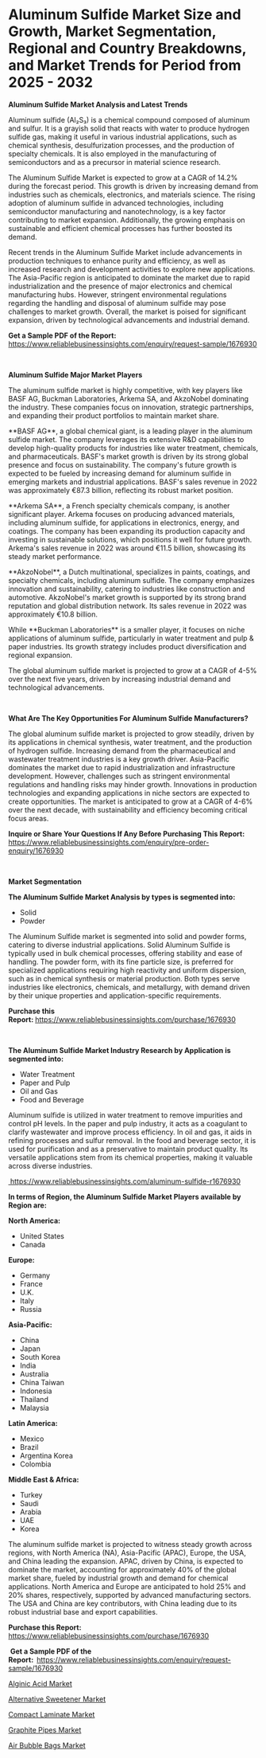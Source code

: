 <p><h1>Aluminum Sulfide Market Size and Growth, Market Segmentation, Regional and Country Breakdowns, and Market Trends for Period from 2025 -  2032</h1></p><p><strong>Aluminum Sulfide Market Analysis and Latest Trends</strong></p>
<p><p>Aluminum sulfide (Al₂S₃) is a chemical compound composed of aluminum and sulfur. It is a grayish solid that reacts with water to produce hydrogen sulfide gas, making it useful in various industrial applications, such as chemical synthesis, desulfurization processes, and the production of specialty chemicals. It is also employed in the manufacturing of semiconductors and as a precursor in material science research.</p><p>The Aluminum Sulfide Market is expected to grow at a CAGR of 14.2% during the forecast period. This growth is driven by increasing demand from industries such as chemicals, electronics, and materials science. The rising adoption of aluminum sulfide in advanced technologies, including semiconductor manufacturing and nanotechnology, is a key factor contributing to market expansion. Additionally, the growing emphasis on sustainable and efficient chemical processes has further boosted its demand.</p><p>Recent trends in the Aluminum Sulfide Market include advancements in production techniques to enhance purity and efficiency, as well as increased research and development activities to explore new applications. The Asia-Pacific region is anticipated to dominate the market due to rapid industrialization and the presence of major electronics and chemical manufacturing hubs. However, stringent environmental regulations regarding the handling and disposal of aluminum sulfide may pose challenges to market growth. Overall, the market is poised for significant expansion, driven by technological advancements and industrial demand.</p></p>
<p><strong>Get a Sample PDF of the Report:&nbsp;</strong> <a href="https://www.reliablebusinessinsights.com/enquiry/request-sample/1676930?utm_campaign=950&utm_medium=2&utm_source=Github&utm_content=ia&utm_term=24012025&utm_id=aluminum-sulfide">https://www.reliablebusinessinsights.com/enquiry/request-sample/1676930</a></p>
<p>&nbsp;</p>
<p><strong>Aluminum Sulfide Major Market Players</strong></p>
<p><p>The aluminum sulfide market is highly competitive, with key players like BASF AG, Buckman Laboratories, Arkema SA, and AkzoNobel dominating the industry. These companies focus on innovation, strategic partnerships, and expanding their product portfolios to maintain market share.</p><p>**BASF AG**, a global chemical giant, is a leading player in the aluminum sulfide market. The company leverages its extensive R&D capabilities to develop high-quality products for industries like water treatment, chemicals, and pharmaceuticals. BASF's market growth is driven by its strong global presence and focus on sustainability. The company's future growth is expected to be fueled by increasing demand for aluminum sulfide in emerging markets and industrial applications. BASF's sales revenue in 2022 was approximately €87.3 billion, reflecting its robust market position.</p><p>**Arkema SA**, a French specialty chemicals company, is another significant player. Arkema focuses on producing advanced materials, including aluminum sulfide, for applications in electronics, energy, and coatings. The company has been expanding its production capacity and investing in sustainable solutions, which positions it well for future growth. Arkema's sales revenue in 2022 was around €11.5 billion, showcasing its steady market performance.</p><p>**AkzoNobel**, a Dutch multinational, specializes in paints, coatings, and specialty chemicals, including aluminum sulfide. The company emphasizes innovation and sustainability, catering to industries like construction and automotive. AkzoNobel's market growth is supported by its strong brand reputation and global distribution network. Its sales revenue in 2022 was approximately €10.8 billion.</p><p>While **Buckman Laboratories** is a smaller player, it focuses on niche applications of aluminum sulfide, particularly in water treatment and pulp & paper industries. Its growth strategy includes product diversification and regional expansion.</p><p>The global aluminum sulfide market is projected to grow at a CAGR of 4-5% over the next five years, driven by increasing industrial demand and technological advancements.</p></p>
<p>&nbsp;</p>
<p><strong>What Are The Key Opportunities For Aluminum Sulfide Manufacturers?</strong></p>
<p><p>The global aluminum sulfide market is projected to grow steadily, driven by its applications in chemical synthesis, water treatment, and the production of hydrogen sulfide. Increasing demand from the pharmaceutical and wastewater treatment industries is a key growth driver. Asia-Pacific dominates the market due to rapid industrialization and infrastructure development. However, challenges such as stringent environmental regulations and handling risks may hinder growth. Innovations in production technologies and expanding applications in niche sectors are expected to create opportunities. The market is anticipated to grow at a CAGR of 4-6% over the next decade, with sustainability and efficiency becoming critical focus areas.</p></p>
<p><strong>Inquire or Share Your Questions If Any Before Purchasing This Report:</strong> <a href="https://www.reliablebusinessinsights.com/enquiry/pre-order-enquiry/1676930?utm_campaign=950&utm_medium=2&utm_source=Github&utm_content=ia&utm_term=24012025&utm_id=aluminum-sulfide">https://www.reliablebusinessinsights.com/enquiry/pre-order-enquiry/1676930</a></p>
<p>&nbsp;</p>
<p><strong>Market Segmentation</strong></p>
<p><strong>The Aluminum Sulfide Market Analysis by types is segmented into:</strong></p>
<p><ul><li>Solid</li><li>Powder</li></ul></p>
<p><p>The Aluminum Sulfide market is segmented into solid and powder forms, catering to diverse industrial applications. Solid Aluminum Sulfide is typically used in bulk chemical processes, offering stability and ease of handling. The powder form, with its fine particle size, is preferred for specialized applications requiring high reactivity and uniform dispersion, such as in chemical synthesis or material production. Both types serve industries like electronics, chemicals, and metallurgy, with demand driven by their unique properties and application-specific requirements.</p></p>
<p><strong>Purchase this Report:&nbsp;</strong><a href="https://www.reliablebusinessinsights.com/purchase/1676930?utm_campaign=950&utm_medium=2&utm_source=Github&utm_content=ia&utm_term=24012025&utm_id=aluminum-sulfide">https://www.reliablebusinessinsights.com/purchase/1676930</a></p>
<p>&nbsp;</p>
<p><strong>The Aluminum Sulfide Market Industry Research by Application is segmented into:</strong></p>
<p><ul><li>Water Treatment</li><li>Paper and Pulp</li><li>Oil and Gas</li><li>Food and Beverage</li></ul></p>
<p><p>Aluminum sulfide is utilized in water treatment to remove impurities and control pH levels. In the paper and pulp industry, it acts as a coagulant to clarify wastewater and improve process efficiency. In oil and gas, it aids in refining processes and sulfur removal. In the food and beverage sector, it is used for purification and as a preservative to maintain product quality. Its versatile applications stem from its chemical properties, making it valuable across diverse industries.</p></p>
<p><a href="https://www.reliablebusinessinsights.com/aluminum-sulfide-r1676930?utm_campaign=950&utm_medium=2&utm_source=Github&utm_content=ia&utm_term=24012025&utm_id=aluminum-sulfide">&nbsp;https://www.reliablebusinessinsights.com/aluminum-sulfide-r1676930</a></p>
<p><strong>In terms of Region, the Aluminum Sulfide Market Players available by Region are:</strong></p>
<p>
    <p> <strong> North America: </strong>
        <ul>
            <li>United States</li>
            <li>Canada</li>
        </ul>
        </p> 
    <p> <strong> Europe: </strong>
        <ul>
            <li>Germany</li>
            <li>France</li>
            <li>U.K.</li>
            <li>Italy</li>
            <li>Russia</li>
        </ul>
        </p> 
    <p> <strong> Asia-Pacific: </strong>
        <ul>
            <li>China</li>
            <li>Japan</li>
            <li>South Korea</li>
            <li>India</li>
            <li>Australia</li>
            <li>China Taiwan</li>
            <li>Indonesia</li>
            <li>Thailand</li>
            <li>Malaysia</li>
        </ul>
        </p> 
    <p> <strong> Latin America: </strong>
        <ul>
            <li>Mexico</li>
            <li>Brazil</li>
            <li>Argentina Korea</li>
            <li>Colombia</li>
        </ul>
        </p> 
    <p> <strong> Middle East & Africa: </strong>
        <ul>
            <li>Turkey</li>
            <li>Saudi</li>
            <li>Arabia</li>
            <li>UAE</li>
            <li>Korea</li>
        </ul>
    </p>
    </p>
<p><p>The aluminum sulfide market is projected to witness steady growth across regions, with North America (NA), Asia-Pacific (APAC), Europe, the USA, and China leading the expansion. APAC, driven by China, is expected to dominate the market, accounting for approximately 40% of the global market share, fueled by industrial growth and demand for chemical applications. North America and Europe are anticipated to hold 25% and 20% shares, respectively, supported by advanced manufacturing sectors. The USA and China are key contributors, with China leading due to its robust industrial base and export capabilities.</p></p>
<p><strong>Purchase this Report: </strong><a href="https://www.reliablebusinessinsights.com/purchase/1676930?utm_campaign=950&utm_medium=2&utm_source=Github&utm_content=ia&utm_term=24012025&utm_id=aluminum-sulfide">https://www.reliablebusinessinsights.com/purchase/1676930</a></p>
<p>&nbsp;<strong>Get a Sample PDF of the Report:&nbsp;&nbsp;</strong><a href="https://www.reliablebusinessinsights.com/enquiry/request-sample/1676930?utm_campaign=950&utm_medium=2&utm_source=Github&utm_content=ia&utm_term=24012025&utm_id=aluminum-sulfide">https://www.reliablebusinessinsights.com/enquiry/request-sample/1676930</a></p>
<p><strong></strong></p>
<p><p><a href="https://github.com/yoshih12/Market-Research-Report-List-4/blob/main/alginic-acid-market.md?utm_campaign=950&utm_medium=2&utm_source=Github&utm_content=ia&utm_term=24012025&utm_id=aluminum-sulfide">Alginic Acid Market</a></p><p><a href="https://github.com/ryanbell8967/Market-Research-Report-List-1/blob/main/alternative-sweetener-market.md?utm_campaign=950&utm_medium=2&utm_source=Github&utm_content=ia&utm_term=24012025&utm_id=aluminum-sulfide">Alternative Sweetener Market</a></p><p><a href="https://github.com/lateshab69/Market-Research-Report-List-1/blob/main/compact-laminate-market.md?utm_campaign=950&utm_medium=2&utm_source=Github&utm_content=ia&utm_term=24012025&utm_id=aluminum-sulfide">Compact Laminate Market</a></p><p><a href="https://github.com/hedbomkrahe/Market-Research-Report-List-1/blob/main/graphite-pipes-market.md?utm_campaign=950&utm_medium=2&utm_source=Github&utm_content=ia&utm_term=24012025&utm_id=aluminum-sulfide">Graphite Pipes Market</a></p><p><a href="https://github.com/nkbaroga/Market-Research-Report-List-1/blob/main/air-bubble-bags-market.md?utm_campaign=950&utm_medium=2&utm_source=Github&utm_content=ia&utm_term=24012025&utm_id=aluminum-sulfide">Air Bubble Bags Market</a></p></p>